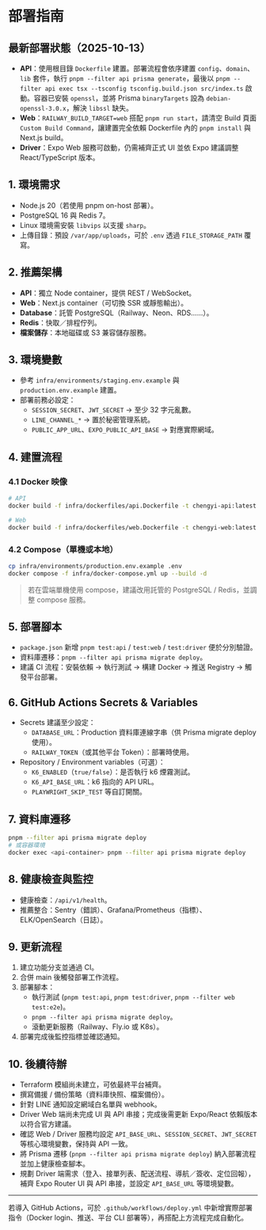 # 部署指南

## 最新部署狀態（2025-10-13）
- **API**：使用根目錄 `Dockerfile` 建置。部署流程會依序建置 `config`、`domain`、`lib` 套件，執行 `pnpm --filter api prisma generate`，最後以 `pnpm --filter api exec tsx --tsconfig tsconfig.build.json src/index.ts` 啟動。容器已安裝 `openssl`，並將 Prisma `binaryTargets` 設為 `debian-openssl-3.0.x`，解決 `libssl` 缺失。
- **Web**：`RAILWAY_BUILD_TARGET=web` 搭配 `pnpm run start`，請清空 Build 頁面 `Custom Build Command`，讓建置完全依賴 Dockerfile 內的 `pnpm install` 與 Next.js build。
- **Driver**：Expo Web 服務可啟動，仍需補齊正式 UI 並依 Expo 建議調整 React/TypeScript 版本。

## 1. 環境需求
- Node.js 20（若使用 pnpm on-host 部署）。
- PostgreSQL 16 與 Redis 7。
- Linux 環境需安裝 `libvips` 以支援 `sharp`。
- 上傳目錄：預設 `/var/app/uploads`，可於 `.env` 透過 `FILE_STORAGE_PATH` 覆寫。

## 2. 推薦架構
- **API**：獨立 Node container，提供 REST / WebSocket。
- **Web**：Next.js container（可切換 SSR 或靜態輸出）。
- **Database**：託管 PostgreSQL（Railway、Neon、RDS……）。
- **Redis**：快取／排程佇列。
- **檔案儲存**：本地磁碟或 S3 兼容儲存服務。

## 3. 環境變數
- 參考 `infra/environments/staging.env.example` 與 `production.env.example` 建置。
- 部署前務必設定：
  - `SESSION_SECRET`、`JWT_SECRET` → 至少 32 字元亂數。
  - `LINE_CHANNEL_*` → 置於秘密管理系統。
  - `PUBLIC_APP_URL`、`EXPO_PUBLIC_API_BASE` → 對應實際網域。

## 4. 建置流程
### 4.1 Docker 映像
```bash
# API
docker build -f infra/dockerfiles/api.Dockerfile -t chengyi-api:latest .

# Web
docker build -f infra/dockerfiles/web.Dockerfile -t chengyi-web:latest .
```

### 4.2 Compose（單機或本地）
```bash
cp infra/environments/production.env.example .env
docker compose -f infra/docker-compose.yml up --build -d
```

> 若在雲端單機使用 compose，建議改用託管的 PostgreSQL / Redis，並調整 compose 服務。

## 5. 部署腳本
- `package.json` 新增 `pnpm test:api` / `test:web` / `test:driver` 便於分別驗證。
- 資料庫遷移：`pnpm --filter api prisma migrate deploy`。
- 建議 CI 流程：安裝依賴 → 執行測試 → 構建 Docker → 推送 Registry → 觸發平台部署。

## 6. GitHub Actions Secrets & Variables
- Secrets 建議至少設定：
  - `DATABASE_URL`：Production 資料庫連線字串（供 Prisma migrate deploy 使用）。
  - `RAILWAY_TOKEN`（或其他平台 Token）：部署時使用。
- Repository / Environment variables（可選）：
  - `K6_ENABLED`（`true/false`）：是否執行 k6 煙霧測試。
  - `K6_API_BASE_URL`：k6 指向的 API URL。
  - `PLAYWRIGHT_SKIP_TEST` 等自訂開關。

## 7. 資料庫遷移
```bash
pnpm --filter api prisma migrate deploy
# 或容器環境
docker exec <api-container> pnpm --filter api prisma migrate deploy
```

## 8. 健康檢查與監控
- 健康檢查：`/api/v1/health`。
- 推薦整合：Sentry（錯誤）、Grafana/Prometheus（指標）、ELK/OpenSearch（日誌）。

## 9. 更新流程
1. 建立功能分支並通過 CI。
2. 合併 main 後觸發部署工作流程。
3. 部署腳本：
   - 執行測試 (`pnpm test:api`, `pnpm test:driver`, `pnpm --filter web test:e2e`)。
   - `pnpm --filter api prisma migrate deploy`。
   - 滾動更新服務（Railway、Fly.io 或 K8s）。
4. 部署完成後監控指標並確認通知。

## 10. 後續待辦
- Terraform 模組尚未建立，可依最終平台補齊。
- 撰寫備援 / 備份策略（資料庫快照、檔案備份）。
- 針對 LINE 通知設定網域白名單與 webhook。
- Driver Web 端尚未完成 UI 與 API 串接；完成後需更新 Expo/React 依賴版本以符合官方建議。
- 確認 Web / Driver 服務均設定 `API_BASE_URL`、`SESSION_SECRET`、`JWT_SECRET` 等核心環境變數，保持與 API 一致。
- 將 Prisma 遷移 (`pnpm --filter api prisma migrate deploy`) 納入部署流程並加上健康檢查腳本。
- 規劃 Driver 端需求（登入、接單列表、配送流程、導航／簽收、定位回報），補齊 Expo Router UI 與 API 串接，並設定 `API_BASE_URL` 等環境變數。

---
若導入 GitHub Actions，可於 `.github/workflows/deploy.yml` 中新增實際部署指令（Docker login、推送、平台 CLI 部署等），再搭配上方流程完成自動化。
